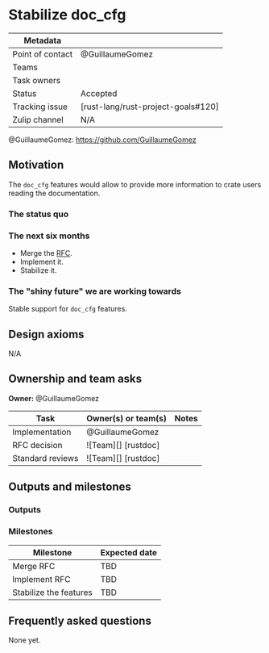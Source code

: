 # Stabilize doc_cfg

| Metadata       |                                    |
| ---            | ---                                |
| Point of contact | @GuillaumeGomez                    |
| Teams | <!-- TEAMS WITH ASKS --> |
| Task owners      | <!-- TASK OWNERS --> |
| Status         | Accepted                           |
| Tracking issue | [rust-lang/rust-project-goals#120] |
| Zulip channel  | N/A                                |


@GuillaumeGomez: https://github.com/GuillaumeGomez

## Motivation

The `doc_cfg` features would allow to provide more information to crate users reading the documentation.

### The status quo

### The next six months

* Merge the [RFC](https://github.com/rust-lang/rfcs/pull/3631).
* Implement it.
* Stabilize it.

### The "shiny future" we are working towards

Stable support for `doc_cfg` features.

## Design axioms

N/A

## Ownership and team asks

**Owner:** @GuillaumeGomez


| Task             | Owner(s) or team(s) | Notes |
| ---------------- | ------------------- | ----- |
| Implementation   | @GuillaumeGomez     |       |
| RFC decision     | ![Team][] [rustdoc] |       |
| Standard reviews | ![Team][] [rustdoc] |       |

## Outputs and milestones

### Outputs

### Milestones

| Milestone              | Expected date |
| ---------------------- | ------------- |
| Merge RFC              | TBD           |
| Implement RFC          | TBD           |
| Stabilize the features | TBD           |

## Frequently asked questions

None yet.